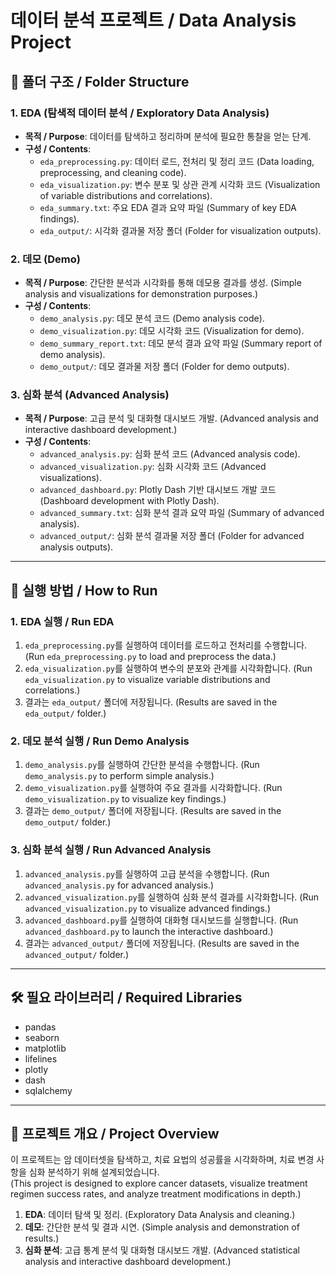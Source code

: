 
# 데이터 분석 프로젝트 / Data Analysis Project

## 📂 폴더 구조 / Folder Structure

### 1. EDA (탐색적 데이터 분석 / Exploratory Data Analysis)
- **목적 / Purpose**: 데이터를 탐색하고 정리하며 분석에 필요한 통찰을 얻는 단계.
- **구성 / Contents**:
  - `eda_preprocessing.py`: 데이터 로드, 전처리 및 정리 코드 (Data loading, preprocessing, and cleaning code).
  - `eda_visualization.py`: 변수 분포 및 상관 관계 시각화 코드 (Visualization of variable distributions and correlations).
  - `eda_summary.txt`: 주요 EDA 결과 요약 파일 (Summary of key EDA findings).
  - `eda_output/`: 시각화 결과물 저장 폴더 (Folder for visualization outputs).

### 2. 데모 (Demo)
- **목적 / Purpose**: 간단한 분석과 시각화를 통해 데모용 결과를 생성.
  (Simple analysis and visualizations for demonstration purposes.)
- **구성 / Contents**:
  - `demo_analysis.py`: 데모 분석 코드 (Demo analysis code).
  - `demo_visualization.py`: 데모 시각화 코드 (Visualization for demo).
  - `demo_summary_report.txt`: 데모 분석 결과 요약 파일 (Summary report of demo analysis).
  - `demo_output/`: 데모 결과물 저장 폴더 (Folder for demo outputs).

### 3. 심화 분석 (Advanced Analysis)
- **목적 / Purpose**: 고급 분석 및 대화형 대시보드 개발.
  (Advanced analysis and interactive dashboard development.)
- **구성 / Contents**:
  - `advanced_analysis.py`: 심화 분석 코드 (Advanced analysis code).
  - `advanced_visualization.py`: 심화 시각화 코드 (Advanced visualizations).
  - `advanced_dashboard.py`: Plotly Dash 기반 대시보드 개발 코드 (Dashboard development with Plotly Dash).
  - `advanced_summary.txt`: 심화 분석 결과 요약 파일 (Summary of advanced analysis).
  - `advanced_output/`: 심화 분석 결과물 저장 폴더 (Folder for advanced analysis outputs).

---

## 🚀 실행 방법 / How to Run

### 1. EDA 실행 / Run EDA
1. `eda_preprocessing.py`를 실행하여 데이터를 로드하고 전처리를 수행합니다.
   (Run `eda_preprocessing.py` to load and preprocess the data.)
2. `eda_visualization.py`를 실행하여 변수의 분포와 관계를 시각화합니다.
   (Run `eda_visualization.py` to visualize variable distributions and correlations.)
3. 결과는 `eda_output/` 폴더에 저장됩니다.
   (Results are saved in the `eda_output/` folder.)

### 2. 데모 분석 실행 / Run Demo Analysis
1. `demo_analysis.py`를 실행하여 간단한 분석을 수행합니다.
   (Run `demo_analysis.py` to perform simple analysis.)
2. `demo_visualization.py`를 실행하여 주요 결과를 시각화합니다.
   (Run `demo_visualization.py` to visualize key findings.)
3. 결과는 `demo_output/` 폴더에 저장됩니다.
   (Results are saved in the `demo_output/` folder.)

### 3. 심화 분석 실행 / Run Advanced Analysis
1. `advanced_analysis.py`를 실행하여 고급 분석을 수행합니다.
   (Run `advanced_analysis.py` for advanced analysis.)
2. `advanced_visualization.py`를 실행하여 심화 분석 결과를 시각화합니다.
   (Run `advanced_visualization.py` to visualize advanced findings.)
3. `advanced_dashboard.py`를 실행하여 대화형 대시보드를 실행합니다.
   (Run `advanced_dashboard.py` to launch the interactive dashboard.)
4. 결과는 `advanced_output/` 폴더에 저장됩니다.
   (Results are saved in the `advanced_output/` folder.)

---

## 🛠️ 필요 라이브러리 / Required Libraries
- pandas
- seaborn
- matplotlib
- lifelines
- plotly
- dash
- sqlalchemy

---

## 📜 프로젝트 개요 / Project Overview
이 프로젝트는 암 데이터셋을 탐색하고, 치료 요법의 성공률을 시각화하며, 치료 변경 사항을 심화 분석하기 위해 설계되었습니다.  
(This project is designed to explore cancer datasets, visualize treatment regimen success rates, and analyze treatment modifications in depth.)

1. **EDA**: 데이터 탐색 및 정리.
   (Exploratory Data Analysis and cleaning.)
2. **데모**: 간단한 분석 및 결과 시연.
   (Simple analysis and demonstration of results.)
3. **심화 분석**: 고급 통계 분석 및 대화형 대시보드 개발.
   (Advanced statistical analysis and interactive dashboard development.)
